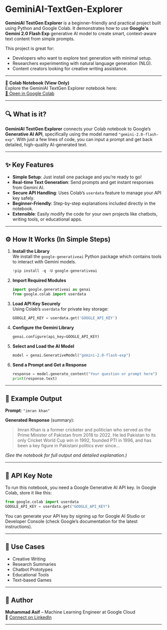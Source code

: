 # GeminiAI-TextGen-Explorer

**GeminiAI TextGen Explorer** is a beginner-friendly and practical project built using Python and Google Colab. It demonstrates how to use **Google's Gemini 2.0 Flash Exp** generative AI model to create smart, context-aware text content from simple prompts.

This project is great for:
- Developers who want to explore text generation with minimal setup.
- Researchers experimenting with natural language generation (NLG).
- Content creators looking for creative writing assistance.

---
📘 **Colab Notebook (View Only)**  
Explore the GeminiAI TextGen Explorer notebook here:  
[📎 Open in Google Colab](https://colab.research.google.com/drive/1nBMaI9yueyYpaW7GKnJImPsKKquLSaan?usp=sharing)

---
## 🔍 What is it?

**GeminiAI TextGen Explorer** connects your Colab notebook to Google’s **Generative AI API**, specifically using the model named `"gemini-2.0-flash-exp"`. With just a few lines of code, you can input a prompt and get back detailed, high-quality AI-generated text.

---

## ✨ Key Features

- **Simple Setup**: Just install one package and you’re ready to go!
- **Real-time Text Generation**: Send prompts and get instant responses from Gemini AI.
- **Secure API Handling**: Uses Colab’s `userdata` feature to manage your API key safely.
- **Beginner-Friendly**: Step-by-step explanations included directly in the notebook.
- **Extensible**: Easily modify the code for your own projects like chatbots, writing tools, or educational apps.

---

## ⚙️ How It Works (In Simple Steps)

1. **Install the Library**  
   We install the `google-generativeai` Python package which contains tools to interact with Gemini models.

   ```python
   !pip install -q -U google-generativeai
   ```

2. **Import Required Modules**

   ```python
   import google.generativeai as genai
   from google.colab import userdata
   ```

3. **Load API Key Securely**  
   Using Colab’s `userdata` for private key storage:

   ```python
   GOOGLE_API_KEY = userdata.get('GOOGLE_API_KEY')
   ```

4. **Configure the Gemini Library**

   ```python
   genai.configure(api_key=GOOGLE_API_KEY)
   ```

5. **Select and Load the AI Model**

   ```python
   model = genai.GenerativeModel("gemini-2.0-flash-exp")
   ```

6. **Send a Prompt and Get a Response**

   ```python
   response = model.generate_content("Your question or prompt here")
   print(response.text)
   ```

---

## 🧪 Example Output

**Prompt**: `"imran khan"`

**Generated Response** (summary):
> Imran Khan is a former cricketer and politician who served as the Prime Minister of Pakistan from 2018 to 2022. He led Pakistan to its only Cricket World Cup win in 1992, founded PTI in 1996, and has been a key figure in Pakistani politics ever since...

*(See the notebook for full output and detailed explanation.)*

---

## 🔐 API Key Note

To run this notebook, you need a Google Generative AI API key. In Google Colab, store it like this:

```python
from google.colab import userdata
GOOGLE_API_KEY = userdata.get("GOOGLE_API_KEY")
```

You can generate your API key by signing up for Google AI Studio or Developer Console (check Google’s documentation for the latest instructions).

---

## 🚀 Use Cases

- Creative Writing  
- Research Summaries  
- Chatbot Prototypes  
- Educational Tools  
- Text-based Games  

---

## 👤 Author

**Muhammad Asif** – Machine Learning Engineer at Google Cloud  
🔗 [Connect on LinkedIn](https://www.linkedin.com/in/muhammad-asif-h-mio-amore44/)

---
